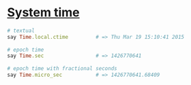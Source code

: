 [1]: http://rosettacode.org/wiki/System_time

# [System time][1]

```ruby
# textual
say Time.local.ctime         # => Thu Mar 19 15:10:41 2015
 
# epoch time
say Time.sec                 # => 1426770641
 
# epoch time with fractional seconds
say Time.micro_sec           # => 1426770641.68409
```
